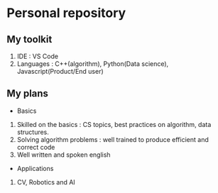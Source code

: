 # Personal repository

## My toolkit

1. IDE : VS Code
2. Languages : C++(algorithm), Python(Data science), Javascript(Product/End user)

## My plans
* Basics
1. Skilled on the basics : CS topics, best practices on algorithm, data structures.
2. Solving algorithm problems : well trained to produce efficient and correct code
3. Well written and spoken english

* Applications
1. CV, Robotics and AI
